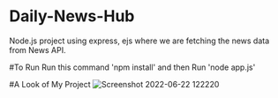 # Daily-News-Hub
Node.js project using express, ejs where we are fetching the news data from News API.

#To Run
Run this command 'npm install'
and then Run 'node app.js'

#A Look of My Project
![Screenshot 2022-06-22 122220](https://user-images.githubusercontent.com/94686742/174966721-1ebe13b0-a2ef-4462-9a1c-aa3d9cd40fc6.png)

